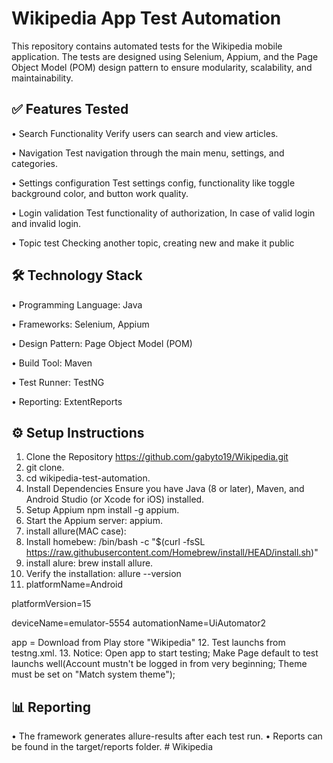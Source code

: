 # **Wikipedia App Test Automation**

This repository contains automated tests for the Wikipedia mobile application. 
The tests are designed using Selenium, Appium, and the Page Object Model (POM) design pattern to ensure modularity, scalability, and maintainability.

## ✅ **Features Tested**

•	Search Functionality
Verify users can search and view articles.

•	Navigation
Test navigation through the main menu, settings, and categories.

•	Settings configuration
Test settings config, functionality like toggle background color, and button work quality.

•	Login validation
Test functionality of authorization, In case of valid login and invalid login.

•	Topic test
Checking another topic, creating new and make it public



## 🛠 **Technology Stack**

•	Programming Language: Java

•	Frameworks: Selenium, Appium

•	Design Pattern: Page Object Model (POM)

•	Build Tool: Maven

•	Test Runner: TestNG

•	Reporting: ExtentReports



## **⚙️ Setup Instructions**


1.	Clone the Repository  https://github.com/gabyto19/Wikipedia.git
2.  git clone.
3.  cd wikipedia-test-automation.
4.  Install Dependencies
            Ensure you have Java (8 or later), Maven, and Android Studio (or Xcode for iOS) installed.
5. Setup Appium npm install -g appium.
6. Start the Appium server: appium.
7. install allure(MAC case):
8. Install homebew: /bin/bash -c "$(curl -fsSL https://raw.githubusercontent.com/Homebrew/install/HEAD/install.sh)"
9. install alure: brew install allure.
10. Verify the installation: allure --version
11. platformName=Android

   platformVersion=15

   deviceName=emulator-5554
   automationName=UiAutomator2 

   app = Download from Play store "Wikipedia"
12. Test launchs from testng.xml.
13. Notice: Open app to start testing; Make Page default to test launchs well(Account mustn't be logged in from very beginning; Theme must be set on "Match system theme");


## **📊 Reporting**

•	The framework generates allure-results after each test run.
•	Reports can be found in the target/reports folder.            # Wikipedia
